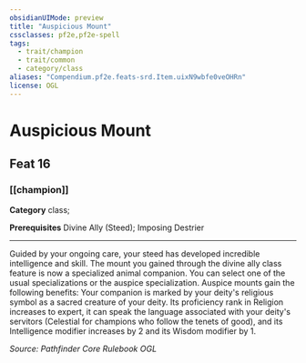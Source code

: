 ```yaml
---
obsidianUIMode: preview
title: "Auspicious Mount"
cssclasses: pf2e,pf2e-spell
tags:
  - trait/champion
  - trait/common
  - category/class
aliases: "Compendium.pf2e.feats-srd.Item.uixN9wbfe0veOHRn"
license: OGL
---
```

# Auspicious Mount
## Feat 16
### [[champion]]

**Category** class; 



**Prerequisites** Divine Ally (Steed); Imposing Destrier
* * *
Guided by your ongoing care, your steed has developed incredible intelligence and skill. The mount you gained through the divine ally class feature is now a specialized animal companion. You can select one of the usual specializations or the auspice specialization. Auspice mounts gain the following benefits: Your companion is marked by your deity's religious symbol as a sacred creature of your deity. Its proficiency rank in Religion increases to expert, it can speak the language associated with your deity's servitors (Celestial for champions who follow the tenets of good), and its Intelligence modifier increases by 2 and its Wisdom modifier by 1.

*Source: Pathfinder Core Rulebook*
*OGL*